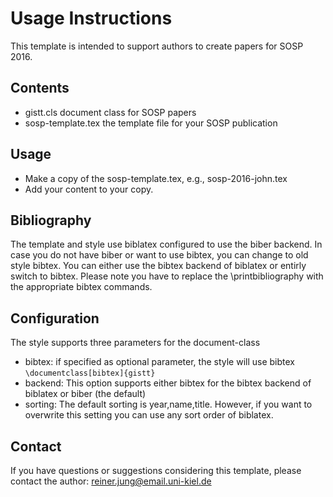 # Usage Instructions

This template is intended to support authors to create papers for SOSP 2016.

## Contents

- gistt.cls document class for SOSP papers
- sosp-template.tex the template file for your SOSP publication

## Usage

- Make a copy of the sosp-template.tex, e.g., sosp-2016-john.tex
- Add your content to your copy.

## Bibliography

The template and style use biblatex configured to use the biber backend.
In case you do not have biber or want to use bibtex, you can change to
old style bibtex. You can either use the bibtex backend of biblatex or
entirly switch to bibtex. Please note you have to replace the
\printbibliography with the appropriate bibtex commands.

## Configuration

The style supports three parameters for the document-class
- bibtex: if specified as optional parameter, the style will use bibtex
	```\documentclass[bibtex]{gistt}```
- backend: This option supports either bibtex for the bibtex backend of biblatex or biber (the default)
- sorting: The default sorting is year,name,title. However, if you want to overwrite this setting you can use any sort order of biblatex.

## Contact

If you have questions or suggestions considering this template, please
contact the author: reiner.jung@email.uni-kiel.de


